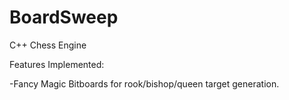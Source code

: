 # BoardSweep

C++ Chess Engine

Features Implemented:

-Fancy Magic Bitboards for rook/bishop/queen 
target generation.
